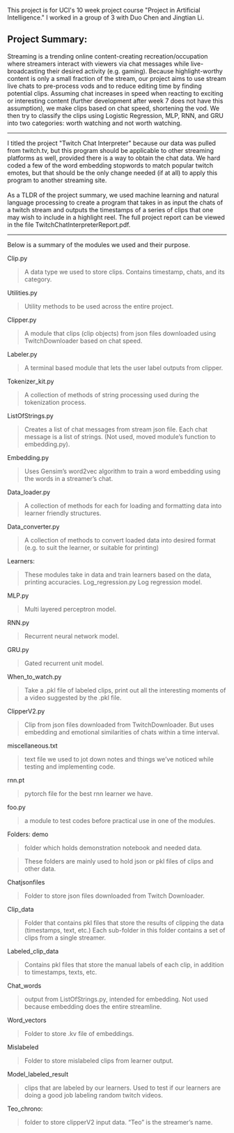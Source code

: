 This project is for UCI's 10 week project course "Project in Artificial Intelligence." I worked in a group of 3 with Duo Chen and Jingtian Li.

## Project Summary:

  Streaming is a trending online content-creating recreation/occupation where streamers interact with viewers via chat messages while live-broadcasting their desired activity
  (e.g. gaming). Because highlight-worthy content is only a small fraction of the stream, our project aims to use stream live chats to pre-process vods and to reduce editing
  time by finding potential clips. Assuming chat increases in speed when reacting to exciting or interesting content (further development after week 7 does not have this
  assumption), we make clips based on chat speed, shortening the vod. We then try to classify the clips using Logistic Regression, MLP, RNN, and GRU into two categories:
  worth watching and not worth watching.
  <hr>
  I titled the project "Twitch Chat Interpreter" because our data was pulled from twitch.tv, but this program should be applicable to other streaming platforms as well,
  provided there is a way to obtain the chat data. We hard coded a few of the word embedding stopwords to match popular twitch emotes, but that should be the only change needed
  (if at all) to apply this program to another streaming site.
  <br/><br/>
  As a TLDR of the project summary, we used machine learning and natural language processing to create a program that takes in as input the chats of a twitch stream and outputs
  the timestamps of a series of clips that one may wish to include in a highlight reel. The full project report can be viewed in the file TwitchChatInterpreterReport.pdf.

<hr>
Below is a summary of the modules we used and their purpose.

Clip.py
> A data type we used to store clips. Contains timestamp, chats, and its category. 

Utilities.py 
> Utility methods to be used across the entire project.

Clipper.py 
> A module that clips (clip objects) from json files downloaded using TwitchDownloader based on chat speed. 

Labeler.py 
> A terminal based module that lets the user label outputs from clipper. 

Tokenizer_kit.py
> A collection of methods of string processing used during the tokenization process.

ListOfStrings.py
> Creates a list of chat messages from stream json file. Each chat message is a list of strings. (Not used, moved module’s function to embedding.py).

Embedding.py
> Uses Gensim’s word2vec algorithm to train a word embedding using the words in a streamer’s chat.

Data_loader.py
> A collection of methods for each for loading and formatting data into learner friendly structures. 

Data_converter.py
> A collection of methods to convert loaded data into desired format (e.g. to suit the learner, or suitable for printing)

Learners:
> These modules take in data and train learners based on the data, printing accuracies. 
  Log_regression.py
  > Log regression model.

  MLP.py
  > Multi layered perceptron model. 

  RNN.py
  > Recurrent neural network model. 

  GRU.py
  > Gated recurrent unit model.

When_to_watch.py
> Take a .pkl file of labeled clips, print out all the interesting moments of a video suggested by the .pkl file.

ClipperV2.py
> Clip from json files downloaded from TwitchDownloader. But uses embedding and emotional similarities of chats within a time interval. 

miscellaneous.txt
> text file we used to jot down notes and things we’ve noticed while testing and implementing code. 

rnn.pt 
> pytorch file for the best rnn learner we have. 

foo.py 
> a module to test codes before practical use in one of the modules. 

Folders: 
  demo
  > folder which holds demonstration notebook and needed data. 

  > These folders are mainly used to hold json or pkl files of clips and other data. 

  Chatjsonfiles 
  > Folder to store json files downloaded from Twitch Downloader. 

  Clip_data
  > Folder that contains pkl files that store the results of clipping the data (timestamps, text, etc.) Each sub-folder in this folder contains a set of clips from a single streamer.

  Labeled_clip_data 
  > Contains pkl files that store the manual labels of each clip, in addition to timestamps, texts, etc.

  Chat_words 
  > output from ListOfStrings.py, intended for embedding. Not used because embedding does the entire streamline. 

  Word_vectors
  > Folder to store .kv file of embeddings. 

  Mislabeled
  > Folder to store mislabeled clips from learner output. 

  Model_labeled_result
  > clips that are labeled by our learners. Used to test if our learners are doing a good job labeling random twitch videos.

  Teo_chrono: 
  > folder to store clipperV2 input data. “Teo” is the streamer’s name. 

